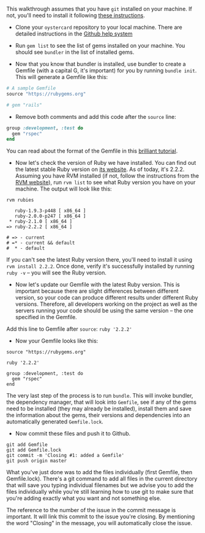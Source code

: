 This walkthrough assumes that you have `git` installed on your machine. If not, you'll need to install it following [these instructions](https://git-scm.com/book/en/v2/Getting-Started-Installing-Git).

- Clone your `oystercard` repository to your local machine. There are detailed instructions in the [Github help system](https://help.github.com/articles/cloning-a-repository/)

- Run `gem list` to see the list of gems installed on your machine. You should see `bundler` in the list of installed gems.

- Now that you know that bundler is installed, use bundler to create a Gemfile (with a capital G, it's important) for you by running `bundle init`. This will generate a Gemfile like this:

```ruby
# A sample Gemfile
source "https://rubygems.org"

# gem "rails"
```

- Remove both comments and add this code after the `source` line:
```ruby
group :development, :test do
  gem "rspec"
end
```
You can read about the format of the Gemfile in this [brilliant tutorial](http://tosbourn.com/what-is-the-gemfile/).

- Now let's check the version of Ruby we have installed. You can find out the latest stable Ruby version on [its website](https://www.ruby-lang.org/en/downloads/). As of today, it's 2.2.2. Assuming you have RVM installed (if not, follow the instructions from the [RVM website](https://rvm.io/rvm/install)), run `rvm list` to see what Ruby version you have on your machine. The output will look like this:

```
rvm rubies

   ruby-1.9.3-p448 [ x86_64 ]
   ruby-2.0.0-p247 [ x86_64 ]
 * ruby-2.1.0 [ x86_64 ]
=> ruby-2.2.2 [ x86_64 ]

# => - current
# =* - current && default
#  * - default
```

If you can't see the latest Ruby version there, you'll need to install it using `rvm install 2.2.2`. Once done, verify it's successfully installed by running `ruby -v` – you will see the Ruby version.

- Now let's update our Gemfile with the latest Ruby version. This is important because there are slight differences between different version, so your code can produce different results under different Ruby versions. Therefore, all developers working on the project as well as the servers running your code should be using the same version – the one specified in the Gemfile.

Add this line to Gemfile after `source`: `ruby '2.2.2'`

- Now your Gemfile looks like this:

```
source "https://rubygems.org"

ruby '2.2.2'

group :development, :test do
  gem "rspec"
end
```

The very last step of the process is to run `bundle`. This will invoke bundler, the dependency manager, that will look into `Gemfile`, see if any of the gems need to be installed (they may already be installed), install them and save the information about the gems, their versions and dependencies into an automatically generated `Gemfile.lock`.

- Now commit these files and push it to Github.

```
git add Gemfile
git add Gemfile.lock
git commit -m 'Closing #1: added a Gemfile'
git push origin master
```

What you've just done was to add the files individually (first Gemfile, then Gemfile.lock). There's a git command to add all files in the current directory that will save you typing individual filenames but we advise you to add the files individually while you're still learning how to use git to make sure that you're adding exactly what you want and not something else.

The reference to the number of the issue in the commit message is important. It will link this commit to the issue you're closing. By mentioning the word "Closing" in the message, you will automatically close the issue.

